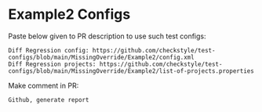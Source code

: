 # Example2 Configs
Paste below given to PR description to use such test configs:
```
Diff Regression config: https://github.com/checkstyle/test-configs/blob/main/MissingOverride/Example2/config.xml
Diff Regression projects: https://github.com/checkstyle/test-configs/blob/main/MissingOverride/Example2/list-of-projects.properties
```
Make comment in PR:
```
Github, generate report
```
